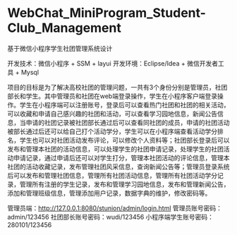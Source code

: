# WebChat_MiniProgram_Student-Club_Management
基于微信小程序学生社团管理系统设计

开发技术：微信小程序 + SSM + layui
开发环境：Eclipse/Idea + 微信开发者工具 + Mysql

  项目的目标是为了解决高校社团的管理问题，一共有3个身份分别是管理员，社团部长和学生。其中管理员和社团在web端登录操作，学生在小程序客户端登录操作。学生在小程序端可以注册账号，登录后可以查看热门社团和社团的相关活动，可以收藏和申请自己感兴趣的社团和活动，可以查看学习园地信息，新闻公告信息，当申请的社团记录被社团部长通过后可以查看同社团的成员，申请的社团活动被部长通过后还可以给自己打个活动学分，学生可以在小程序端查看活动学分排名，学生也可以对社团活动发布评论，可以修改个人资料等；社团部长登录后可以发布和管理本社团的活动信息，可以处理学生的社团申请记录，处理学生的社团活动申请记录，通过申请后还可以对学生打分，管理本社团活动的评论信息，管理本社团的活动收藏记录，发布管理社团风采信息，查询新闻公告等；管理员登录系统后可以发布和管理社团信息，管理所有社团活动信息，管理所有社团活动学分记录，管理所有注册的学生记录，发布和管理学习园地信息，发布和管理新闻公告，添加和管理班级信息，管理添加用户记录，数据字典的维护，修改密码等。

管理员端：http://127.0.0.1:8080/stunion/admin/login.html
管理员账号密码：admin/123456
社团部长账号密码：wudi/123456
小程序端学生账号密码：280101/123456
